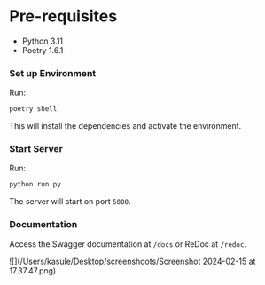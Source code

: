 # Pre-requisites
- Python 3.11
- Poetry 1.6.1

### Set up Environment
Run:
```bash
poetry shell
```
This will install the dependencies and activate the environment.

### Start Server

Run: 
```bash
python run.py
```
 
The server will start on port `5000`.

### Documentation
Access the Swagger documentation at `/docs` or ReDoc at `/redoc`.

![](/Users/kasule/Desktop/screenshoots/Screenshot 2024-02-15 at 17.37.47.png)